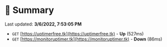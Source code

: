 # 📖 Summary
Last updated: **3/6/2022, 7:53:05 PM**

- `GET` [https://uptimerfree.tk](https://uptimerfree.tk) - **Up** (527ms)
- `GET` [https://monitoruptimer.tk](https://monitoruptimer.tk) - **Down** (86ms)

